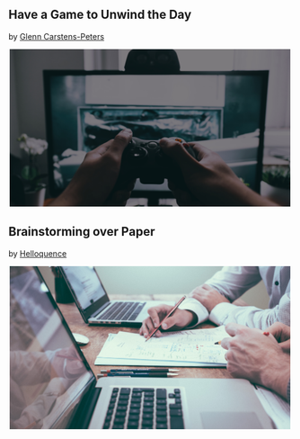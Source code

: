 ## Have a Game to Unwind the Day 
by [Glenn Carstens-Peters](https://unsplash.com/@glenncarstenspeters)

<p align="center">
  <img src="https://github.com/binary-monkey/GameHoarder/blob/master/gamehoarder_site/static/img/bg.jpg" width="500">
</p>

## Brainstorming over Paper
by [Helloquence](https://unsplash.com/@helloquence)

<p align="center">
  <img src="https://github.com/binary-monkey/GameHoarder/blob/master/gamehoarder_site/static/img/banner-bg.jpg" width="500">
</p>
